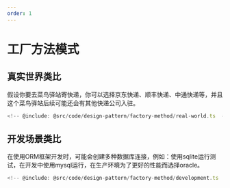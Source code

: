 ```yaml
---
order: 1
---
```


# 工厂方法模式

## 真实世界类比

假设你要去菜鸟驿站寄快递，你可以选择京东快递、顺丰快递、中通快递等，并且这个菜鸟驿站后续可能还会有其他快递公司入驻。

```ts
<!-- @include: @src/code/design-pattern/factory-method/real-world.ts  -->
```


## 开发场景类比

在使用ORM框架开发时，可能会创建多种数据库连接，例如：使用sqlite运行测试，在开发中使用mysql运行，在生产环境为了更好的性能而选择oracle。

```ts
<!-- @include: @src/code/design-pattern/factory-method/development.ts  -->
```